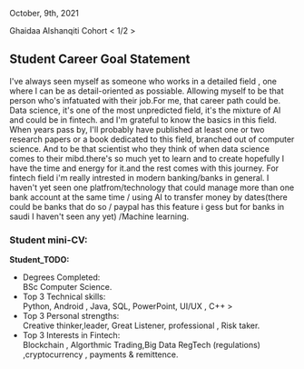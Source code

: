 
October, 9th, 2021

Ghaidaa Alshanqiti 
Cohort < 1/2 >


## Student Career Goal Statement 

  
I've always seen myself as someone who works in a detailed field , one where I can be as detail-oriented as possiable.
Allowing myself to be that person who's infatuated with their job.For me, that career path could be. Data science, it's one of the most
unpredicted field, it's the mixture of AI and could be in fintech. and I'm grateful to know the basics in this field.
When years pass by, I'll probably have published at least one or two research papers or a book dedicated to this field, branched out of
computer science. And to be that scientist who they think of when data science comes to their mibd.there's so much yet to learn and to
create hopefully I have the time and energy for it.and the rest comes with this journey.
For fintech field i'm really intrested in modern banking/banks in general. I haven't yet seen one platfrom/technology that could manage
more than one bank account at the same time / using AI to transfer money by dates(there  could be banks that do so / paypal has this feature i gess but for banks in saudi I haven't seen any yet) /Machine learning. 

### Student mini-CV:

  __Student_TODO:__

  - Degrees Completed:    
      BSc Computer Science.
  - Top 3 Technical skills:    
            Python, Android , Java, SQL, PowerPoint, UI/UX  , C++  >
  - Top 3 Personal strengths:   
            Creative thinker,leader, Great Listener, professional , Risk taker.
  - Top 3 Interests in Fintech:    
          Blockchain , Algorthmic Trading,Big Data  RegTech (regulations) ,cryptocurrency , payments & remittence.

